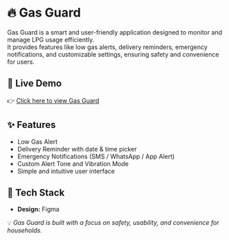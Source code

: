 # 🔥 Gas Guard  

Gas Guard is a smart and user-friendly application designed to monitor and manage LPG usage efficiently.  
It provides features like low gas alerts, delivery reminders, emergency notifications, and customizable settings, ensuring safety and convenience for users.  

## 🚀 Live Demo  
👉 [Click here to view Gas Guard](https://www.figma.com/proto/VeEPdmJskvAlpZqFjbxETg/Untitled?node-id=1-2&t=LbKn5TZWJDYsmPNl-1&scaling=scale-down&content-scaling=fixed&page-id=0%3A1&starting-point-node-id=1%3A2&show-proto-sidebar=1)  

## ✨ Features  
- Low Gas Alert   
- Delivery Reminder with date & time picker  
- Emergency Notifications (SMS / WhatsApp / App Alert)  
- Custom Alert Tone and Vibration Mode  
- Simple and intuitive user interface  

## 📌 Tech Stack  
- **Design:** Figma  


💡 *Gas Guard is built with a focus on safety, usability, and convenience for households.*
